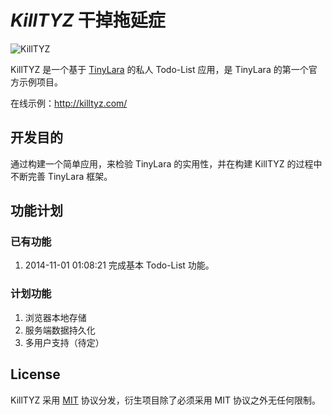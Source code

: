 # *KillTYZ* 干掉拖延症
![KillTYZ](https://raw.githubusercontent.com/johnlui/KillTYZ/master/public/images/logo.png)

KillTYZ 是一个基于 [TinyLara](http://tinylara.com) 的私人 Todo-List 应用，是 TinyLara 的第一个官方示例项目。

在线示例：http://killtyz.com/

## 开发目的

通过构建一个简单应用，来检验 TinyLara 的实用性，并在构建 KillTYZ 的过程中不断完善 TinyLara 框架。

## 功能计划

### 已有功能

1. 2014-11-01 01:08:21 完成基本 Todo-List 功能。

### 计划功能

1. 浏览器本地存储
2. 服务端数据持久化
3. 多用户支持（待定）

## License

KillTYZ 采用 [MIT](http://opensource.org/licenses/MIT) 协议分发，衍生项目除了必须采用 MIT 协议之外无任何限制。
